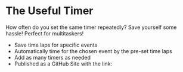 # The Useful Timer

How often do you set the same timer repeatedly? 
Save yourself some hassle!
Perfect for multitaskers!

- Save time laps for specific events
- Automatically time for the chosen event by the pre-set time laps
- Add as many timers as needed
- Published as a GitHub Site with the link: 

